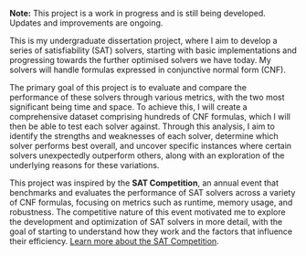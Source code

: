 **Note:** This project is a work in progress and is still being developed. Updates and improvements are ongoing.

This is my undergraduate dissertation project, where I aim to develop a series of satisfiability (SAT) solvers, starting with basic implementations and progressing towards the further optimised solvers we have today. My solvers will handle formulas expressed in conjunctive normal form (CNF).

The primary goal of this project is to evaluate and compare the performance of these solvers through various metrics, with the two most significant being time and space. To achieve this, I will create a comprehensive dataset comprising hundreds of CNF formulas, which I will then be able to test each solver against. Through this analysis, I aim to identify the strengths and weaknesses of each solver, determine which solver performs best overall, and uncover specific instances where certain solvers unexpectedly outperform others, along with an exploration of the underlying reasons for these variations.

This project was inspired by the **SAT Competition**, an annual event that benchmarks and evaluates the performance of SAT solvers across a variety of CNF formulas, focusing on metrics such as runtime, memory usage, and robustness. The competitive nature of this event motivated me to explore the development and optimization of SAT solvers in more detail, with the goal of starting to understand how they work and the factors that influence their efficiency. [Learn more about the SAT Competition](https://www.satcompetition.org/).
